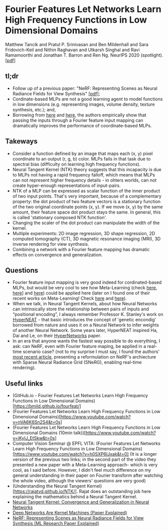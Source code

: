 # Fourier Features Let Networks Learn High Frequency Functions in Low Dimensional Domains

Matthew Tancik and Pratul P. Srinivasan and Ben Mildenhall and Sara Fridovich-Keil and Nithin Raghavan and Utkarsh Singhal and Ravi Ramamoorthi and Jonathan T. Barron and Ren Ng. NeurIPS 2020 (spotlight). [[pdf]](https://arxiv.org/pdf/2006.10739.pdf)

## tl;dr
* Follow up of a previous paper: "NeRF: Representing Scenes as Neural Radiance Fields for View Synthesis" [[pdf]](https://arxiv.org/pdf/2003.08934.pdf);
* Cordinate-based MLPs are not a good learning agent to model functions in low dimensions (e.g. representing images, volume density, texture synthesis, etc.); and,
* Borrowing from [here](https://arxiv.org/pdf/1806.07572.pdf) and [here](https://citeseerx.ist.psu.edu/viewdoc/download?doi=10.1.1.145.8736&rep=rep1&type=pdf), the authors empirically show that passing the inputs through a Fourier feature input mapping can dramatically improves the performance of coordinate-based MLPs.

## Takeways
* Consider a function defined by an image that maps each (x, y) pixel coordinate to an output (r, g, b) color. MLPs fails in that task due to spectral bias (difficulty on learning high frequency functions).
* Neural Tangent Kernel (NTK) theory suggests that this incapacity is due to MLPs not having a rapid frequency falloff, which means that MLPs can not represent higher frequency details - in ohters worlds, can not create hyper-enough representations of input-pairs.
* NTK of a MLP can be expressed as scalar function of the inner product of two input points. That's very important, because of a complementary property: the dot product of two feature vectors is a stationary function of the two original coordinate points (x, y). If we move (x, y) by the same amount, their feature space dot product stays the same. In general, this is called 'stationary composed NTK function'.
* Changing the scaler of the dot product can manipulate the width of the kernel.
* Multiple experiments: 2D image regression, 3D shape regression, 2D computed tomography (CT), 3D magnetic resonance imaging (MRI), 3D inverse rendering for view synthesis.
* Combining a network with a Fourier feature mapping has dramatic effects on convergence and generalization.

## Questions
* Fourier feature input mapping is very good indeed for cordinated-based MLPs, but would be very cool to see how Meta-Learning (check [here](https://arxiv.org/abs/1909.04630), [here](https://www.youtube.com/watch?v=u5BkO8XMS2I&t=0)] and [here](https://arxiv.org/pdf/1803.02999.pdf)) could be applied here (later on I found one of their recent works on Meta-Learning! Check [here](https://www.youtube.com/watch?v=h0SXP6lJxak&t=1740s) and [here](https://www.youtube.com/watch?v=h0SXP6lJxak)).
* When we talk, in Neural Tangent Kernels, about how Neural Networks can intrinsically store the relationship between pairs of inputs and “positional encoding”, I always remember Professor K. Stanley's work on [HyperNEAT](http://eplex.cs.ucf.edu/hyperNEATpage/) - that basic introduces the concept of 'genetic encondig' borrowed from nature and uses it on a Neural Network to infer weights of another Neural Network. Some years later, HyperNEAT inspired Ha, Dai and Le, on their [HyperNetworks](https://arxiv.org/pdf/1609.09106.pdf) paper.
* In an era that anyone wants the fastest way possible to do everything, I ask: can NeRF, even with Fourier feature maping, be applied in a real-time scenario case? (not to my surprise I must say, I found the authors' [most recent article](https://arxiv.org/pdf/2103.14645.pdf), presenting a reformulation on NeRF's archiecture with Sparse Neural Radiance Grid (SNeRG), enabling real-time rendering).

## Useful links
* (GitHub.io - Fourier Features Let Networks Learn High Frequency Functions in Low Dimensional Domains)[https://bmild.github.io/fourfeat/]
* (Fourier Features Let Networks Learn High Frequency Functions in Low Dimensional Domains)[https://www.youtube.com/watch?v=nVA6K6Sn2S4&t=0s]
* (Fourier Features Let Networks Learn High Frequency Functions in Low Dimensional Domains (10min talk))[https://www.youtube.com/watch?v=iKyIJ_EtSkw&t=0s]
* Computer Vision Seminar @ EPFL VITA: (Fourier Features Let Networks Learn High Frequency Functions in Low Dimensional Domains)[https://www.youtube.com/watch?v=h0SXP6lJxak&t=0] (It is a longer version of the previous two links; in the second part of the video they presented a new paper with a Meta-Learning approach- which is very cool, as I said before. However, I didn't feel much difference on my general understanding in their paper on Fourier transform after watching the whole video, although the viewers' questions are very good)
* (Understanding the Neural Tangent Kernel)[https://rajatvd.github.io/NTK/].  Rajat does an outstanding job here explaining the mathematics behind a Neural Tangent Kernel.
* [Neural Tangent Kernel: Convergence and Generalization in Neural Networks](https://arxiv.org/pdf/1806.07572.pdf)
* [Deep Networks Are Kernel Machines (Paper Explained)](https://www.youtube.com/watch?v=ahRPdiCop3E)
* [NeRF: Representing Scenes as Neural Radiance Fields for View Synthesis (ML Research Paper Explained)](https://www.youtube.com/watch?v=CRlN-cYFxTk)

